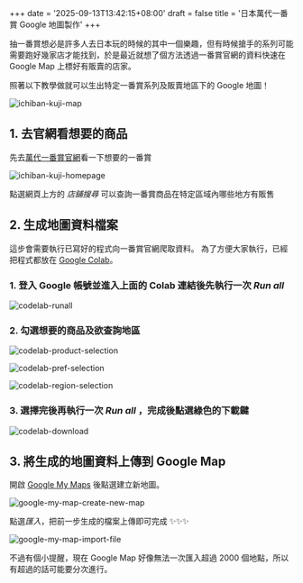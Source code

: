 +++
date = '2025-09-13T13:42:15+08:00'
draft = false
title = '日本萬代一番賞 Google 地圖製作'
+++

抽一番賞想必是許多人去日本玩的時候的其中一個樂趣，但有時候搶手的系列可能需要跑好幾家店才能找到，於是最近就想了個方法透過一番賞官網的資料快速在 Google Map 上標好有販賣的店家。

照著以下教學做就可以生出特定一番賞系列及販賣地區下的 Google 地圖！

![ichiban-kuji-map](/images/ichiban-kuji-map.png)

## 1. 去官網看想要的商品

先去[萬代一番賞官網](https://1kuji.com/)看一下想要的一番賞

![ichiban-kuji-homepage](/images/ichiban-kuji-homepage.png)

點選網頁上方的 *店舖搜尋* 可以查詢一番賞商品在特定區域內哪些地方有販售


## 2. 生成地圖資料檔案

這步會需要執行已寫好的程式向一番賞官網爬取資料。
為了方便大家執行，已經把程式都放在 [Google Colab](https://colab.research.google.com/drive/1Zg_7i0mKNdnximbZtsTZOwJUl5fwwKHk?usp=sharing)。

### 1. 登入 Google 帳號並進入上面的 Colab 連結後先執行一次 *Run all*

![codelab-runall](/images/codelab-runall.png)

### 2. 勾選想要的商品及欲查詢地區

![codelab-product-selection](/images/codelab-product-selection.png)

![codelab-pref-selection](/images/codelab-pref-selection.png)

![codelab-region-selection](/images/codelab-region-selection.png)

### 3. 選擇完後再執行一次 *Run all* ，完成後點選綠色的下載鍵

![codelab-download](/images/codelab-download.png)

## 3. 將生成的地圖資料上傳到 Google Map

開啟 [Google My Maps](https://www.google.com/maps/d/u/0/) 後點選建立新地圖。

![google-my-map-create-new-map](/images/google-my-map-create-new-map.png)

點選*匯入*，把前一步生成的檔案上傳即可完成 ✨✨✨

![google-my-map-import-file](/images/google-my-map-import-file.png)

不過有個小提醒，現在 Google Map 好像無法一次匯入超過 2000 個地點，所以有超過的話可能要分次進行。

